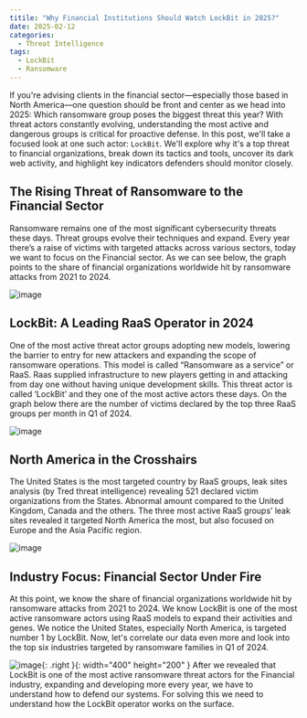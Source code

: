 ```yaml
---
titile: "Why Financial Institutions Should Watch LockBit in 2025?"
date: 2025-02-12
categories: 
  - Threat Intelligence
tags:
  - LockBit
  - Ransomware
---
```


If you're advising clients in the financial sector—especially those based in North America—one question should be front and center as we head into 2025: Which ransomware group poses the biggest threat this year? With threat actors constantly evolving, understanding the most active and dangerous groups is critical for proactive defense. In this post, we'll take a focused look at one such actor: `LockBit`. We'll explore why it's a top threat to financial organizations, break down its tactics and tools, uncover its dark web activity, and highlight key indicators defenders should monitor closely.

## The Rising Threat of Ransomware to the Financial Sector
Ransomware remains one of the most significant cybersecurity threats these days. Threat groups evolve their techniques and expand. Every year there’s a raise of victims with targeted attacks across various sectors, today we want to focus on the Financial sector.
As we can see below, the graph points to the share of financial organizations worldwide hit by ransomware attacks from 2021 to 2024.

![image](https://github.com/user-attachments/assets/50c6ae5b-d0b3-4deb-a0c7-613454bb99e5)

## LockBit: A Leading RaaS Operator in 2024
One of the most active threat actor groups adopting new models, lowering the barrier to entry for new attackers and expanding the scope of ransomware operations. This model is called “Ransomware as a service” or RaaS. Raas supplied infrastructure to new players getting in and attacking from day one without having unique development skills. This threat actor is called ‘LockBit’ and they one of the most active actors these days. On the graph below there are the number of victims declared by the top three RaaS groups per month in Q1 of 2024.

![image](https://github.com/user-attachments/assets/eb97fa57-a25a-4a49-b7b6-fcbf42893962)

## North America in the Crosshairs
The United States is the most targeted country by RaaS groups, leak sites analysis (by Tred threat intelligence) revealing 521 declared victim organizations from the States. Abnormal amount compared
to the United Kingdom, Canada and the others. The three most active RaaS groups’ leak sites revealed it targeted North America the most, but also focused on Europe and the Asia Pacific region.

![image](https://github.com/user-attachments/assets/b711d3a5-32d0-4790-af8c-9b0ca390f4b1)


## Industry Focus: Financial Sector Under Fire
At this point, we know the share of financial organizations worldwide hit by ransomware attacks from 2021 to 2024. We know LockBit is one of the most active ransomware actors using RaaS models to expand their activities and genes. We notice the United States, especially North America, is targeted number 1 by LockBit. Now, let's correlate our data even more and look into the top six industries
targeted by ransomware families in Q1 of 2024.

![image](https://github.com/user-attachments/assets/230bee11-4e7d-456e-99a1-7fa88b11335a){: .right }{: width="400" height="200" }
After we revealed that LockBit is one of the most active ransomware threat actors for the Financial industry, expanding and developing more every year, we have to understand how to defend our systems. For solving this we need to understand how the LockBit operator works on the surface. 



